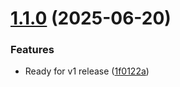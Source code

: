 # [1.1.0](https://github.com/raisedadead/astro-loader-hashnode/compare/v1.0.0...v1.1.0) (2025-06-20)


### Features

* Ready for v1 release ([1f0122a](https://github.com/raisedadead/astro-loader-hashnode/commit/1f0122a3b88843e11097ce996beb2b791e90a339))
